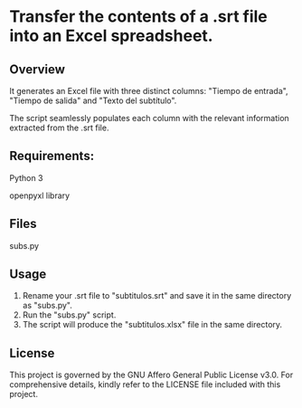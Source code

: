 # Transfer the contents of a .srt file into an Excel spreadsheet.
## Overview
It generates an Excel file with three distinct columns: "Tiempo de entrada", "Tiempo de salida" and "Texto del subtítulo".

The script seamlessly populates each column with the relevant information extracted from the .srt file.

## Requirements:
Python 3

openpyxl library

## Files
subs.py

## Usage
1. Rename your .srt file to "subtitulos.srt" and save it in the same directory as "subs.py".
2. Run the "subs.py" script.
3. The script will produce the "subtitulos.xlsx" file in the same directory.

## License
This project is governed by the GNU Affero General Public License v3.0. For comprehensive details, kindly refer to the LICENSE file included with this project.
